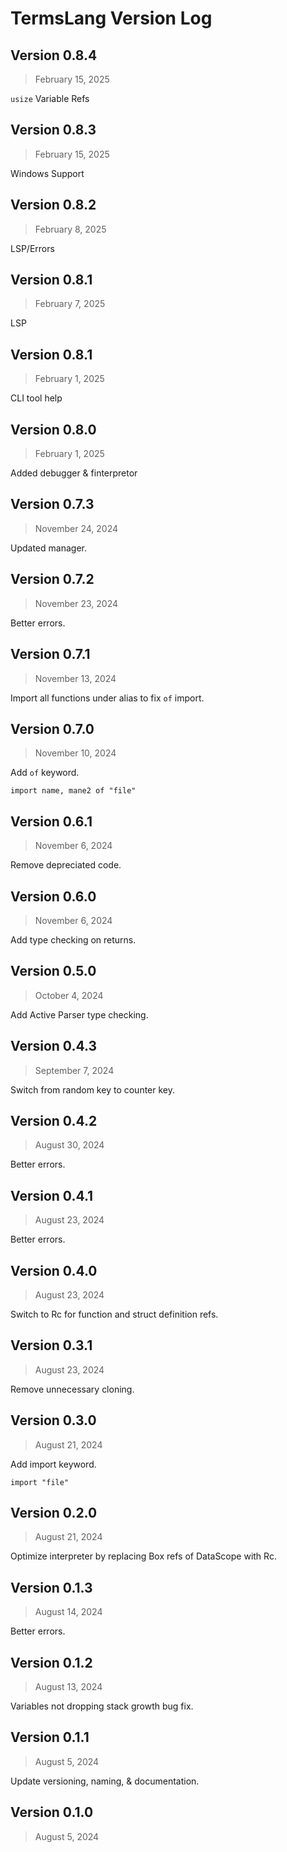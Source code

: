 # TermsLang Version Log

## Version 0.8.4

> February 15, 2025

`usize` Variable Refs

## Version 0.8.3

> February 15, 2025

Windows Support

## Version 0.8.2

> February 8, 2025

LSP/Errors

## Version 0.8.1

> February 7, 2025

LSP

## Version 0.8.1

> February 1, 2025

CLI tool help

## Version 0.8.0

> February 1, 2025

Added debugger & finterpretor

## Version 0.7.3

> November 24, 2024

Updated manager.

## Version 0.7.2

> November 23, 2024

Better errors.

## Version 0.7.1

> November 13, 2024

Import all functions under alias to fix `of` import.

## Version 0.7.0

> November 10, 2024

Add `of` keyword.

```
import name, mane2 of "file"
```

## Version 0.6.1

> November 6, 2024

Remove depreciated code.

## Version 0.6.0

> November 6, 2024

Add type checking on returns.

## Version 0.5.0

> October 4, 2024

Add Active Parser type checking.

## Version 0.4.3

> September 7, 2024

Switch from random key to counter key.

## Version 0.4.2

> August 30, 2024

Better errors.

## Version 0.4.1

> August 23, 2024

Better errors.


## Version 0.4.0

> August 23, 2024

Switch to Rc for function and struct definition refs.

## Version 0.3.1

> August 23, 2024

Remove unnecessary cloning.

## Version 0.3.0

> August 21, 2024

Add import keyword.

```
import "file"
```

## Version 0.2.0

> August 21, 2024

Optimize interpreter by replacing Box refs of DataScope with Rc.

## Version 0.1.3

> August 14, 2024

Better errors.

## Version 0.1.2

> August 13, 2024

Variables not dropping stack growth bug fix.

## Version 0.1.1

> August 5, 2024

Update versioning, naming, & documentation.

## Version 0.1.0

> August 5, 2024


